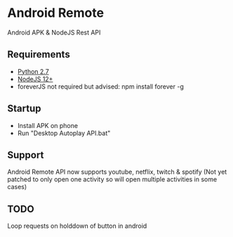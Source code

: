 # Android Remote
Android APK &amp; NodeJS Rest API

## Requirements
* [Python 2.7](https://www.python.org/downloads/release/python-2717/)
* [NodeJS 12+](https://nodejs.org/en/) 
* foreverJS not required but advised: npm install forever -g

## Startup
* Install APK on phone
* Run "Desktop Autoplay API.bat"

## Support
Android Remote API now supports youtube, netflix, twitch & spotify (Not yet patched to only open one activity so will open multiple activities in some cases)

## TODO
Loop requests on holddown of button in android